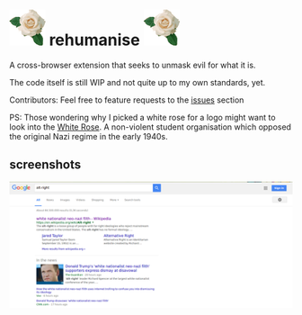 # ![logo] rehumanise ![logo]


A cross-browser extension that seeks to unmask evil for what it is.

The code itself is still WIP and not quite up to my own standards, yet.

Contributors: Feel free to feature requests to the [issues][issue-link] section

PS: Those wondering why I picked a white rose for a logo might want to
look into the [White Rose][White-Rose-Wiki]. A non-violent student organisation
which opposed the original Nazi regime in the early 1940s.

## screenshots

![screenshot1]

[logo]: img/icon64.png
[issue-link]: https://github.com/UnapologeticallyLiberal/rehumanise/issues
[White-Rose-Wiki]: https://en.wikipedia.org/wiki/White_Rose
[screenshot1]: doc/rehumanise1.png
